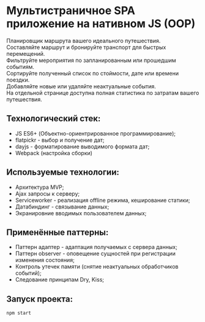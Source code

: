 # Мультистраничное SPA приложение на нативном JS (OOP)
Планировщик маршрута вашего идеального путешествия.  
Составляйте маршрут и бронируйте транспорт для быстрых перемещений.  
Фильтруйте мероприятия по запланированным или прошедшим событиям.  
Сортируйте полученный список по стоймости, дате или времени поездки.  
Добавляйте новые или удаляйте неактуальные события.  
На отдельной странице доступна полная статистика по затратам вашего путешествия.  

## Технологический стек:
- JS ES6+ (Объектно-ориентрированное программирование);
- flatpickr - выбор и получение дат;
- dayjs - форматирование выводимого формата дат;
- Webpack (настройка сборки)

## Используемые технологии:
- Архитектура MVP;
- Ajax запросы к серверу;
- Serviceworker - реализация offline режима, кеширование статики;
- Датабиндинг - связывание данных;
- Экранировние вводимых пользователем данных;

## Применённые паттерны:
- Паттерн адаптер - адаптация получаемых с сервера данных;
- Паттерн observer - оповещение сущностей при регистрации изменения состояния;
- Контроль утечек памяти (снятие неактуальных обработчиков событий);
- Следование принципам Dry, Kiss;

## Запуск проекта:
```bash
npm start
```
